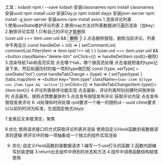 工具：lodash     npm i --save lodash
安装classnames    npm install classnames
安装uuid   npm install uuid
安装Day.js   npm install dayjs
安装json-server   npm install -g json-server
安装axios    npm install axios
1.渲染评论列表  
    1.使用useState维护评论列表
    2.使用map方法对列表数据进行遍历渲染（加key）
2.删除评论实现
    1.只有自己的评论才能删除  
    {user.uid === item.user.uid && <button className="delete-btn">删除</button>}
    2.点击删除按钮，删除当前评论，列表中不再显示
    const handleDel = (id) => {
    setCommentList(
      commentList.filter(item => item.rpid !== id)
    )
  }
  {user.uid === item.user.uid && <button className="delete-btn" onClick={() => handleDel(item.rpid)}>删除</button>}
3.渲染导航Tab和高亮实现
    点击哪个tab，哪个做高亮处理
    点击谁就把谁的type记录下来，然后和遍历时的每一项的type做匹配
    const [type, setType] = useState('hot')
  const handleTabChange = (type) => {
    setType(type)
  }
    {tabs.map(item => <button key="item.type" className={`nav-item ${type === item.type && 'active'}`} onClick={() => handleTabChange(item.type)}>{item.text}</button>)}
4.评论列表排序功能实现
    点击最新，评论列表阿钊创建时间倒序排列
    点击最热，按照点赞数量排列
5.点击发布按钮发布评论
  获取评论内容
  点击发布按钮发表评论
6. id处理和时间处理
  rpid要求一个唯一的随机id --uuid
  ctime要求以以前的时间为标准，生成固定格式dayjs

7.发表后文本框清空，聚焦

8.优化
  使用请求接口的方式获取评论列表并渲染
  使用自定义Hook函数封装数据请求的逻辑
  把评论中的每一项抽象成一个独立的组件实现渲染

9. 优化-自定义Hook函数封装数据请求
  1.编写一个use打头的函数
  2.函数内部编写封装逻辑
  3.return出去组件中用到的状态和方法
  4.组件中调用函数结构赋值使用
